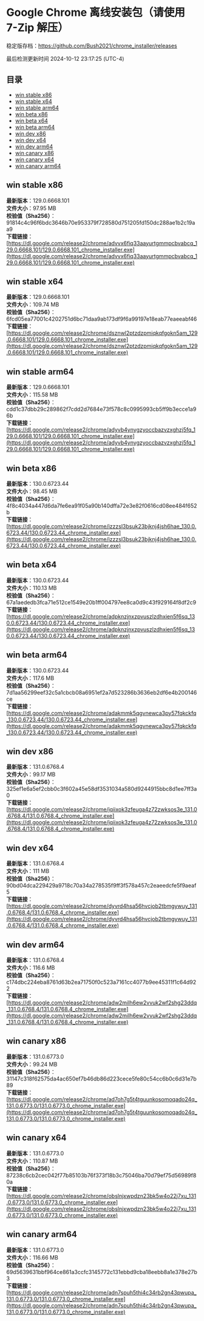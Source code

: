 # Google Chrome 离线安装包（请使用 7-Zip 解压）
稳定版存档：<https://github.com/Bush2021/chrome_installer/releases>

最后检测更新时间
2024-10-12 23:17:25 (UTC-4)

## 目录
* [win stable x86](https://github.com/Bush2021/chrome_installer?tab=readme-ov-file#win-stable-x86)
* [win stable x64](https://github.com/Bush2021/chrome_installer?tab=readme-ov-file#win-stable-x64)
* [win stable arm64](https://github.com/Bush2021/chrome_installer?tab=readme-ov-file#win-stable-arm64)
* [win beta x86](https://github.com/Bush2021/chrome_installer?tab=readme-ov-file#win-beta-x86)
* [win beta x64](https://github.com/Bush2021/chrome_installer?tab=readme-ov-file#win-beta-x64)
* [win beta arm64](https://github.com/Bush2021/chrome_installer?tab=readme-ov-file#win-beta-arm64)
* [win dev x86](https://github.com/Bush2021/chrome_installer?tab=readme-ov-file#win-dev-x86)
* [win dev x64](https://github.com/Bush2021/chrome_installer?tab=readme-ov-file#win-dev-x64)
* [win dev arm64](https://github.com/Bush2021/chrome_installer?tab=readme-ov-file#win-dev-arm64)
* [win canary x86](https://github.com/Bush2021/chrome_installer?tab=readme-ov-file#win-canary-x86)
* [win canary x64](https://github.com/Bush2021/chrome_installer?tab=readme-ov-file#win-canary-x64)
* [win canary arm64](https://github.com/Bush2021/chrome_installer?tab=readme-ov-file#win-canary-arm64)

## win stable x86
**最新版本**：129.0.6668.101  
**文件大小**：97.95 MB  
**校验值（Sha256）**：91814c4c96f6bdc3646b70e953379f728580d751205fd150dc288ae1b2c19aa9  
**下载链接**：[https://dl.google.com/release2/chrome/advvx6fiq33aayurtgmmpcbvabcq_129.0.6668.101/129.0.6668.101_chrome_installer.exe](https://dl.google.com/release2/chrome/advvx6fiq33aayurtgmmpcbvabcq_129.0.6668.101/129.0.6668.101_chrome_installer.exe)  

## win stable x64
**最新版本**：129.0.6668.101  
**文件大小**：109.74 MB  
**校验值（Sha256）**：6fcd05ea77001c4202751d6bc71daa9ab173df9f6a99197e18eab77eaeeabf46  
**下载链接**：[https://dl.google.com/release2/chrome/dsznwl2ptzdzpmiqkqfgokn5am_129.0.6668.101/129.0.6668.101_chrome_installer.exe](https://dl.google.com/release2/chrome/dsznwl2ptzdzpmiqkqfgokn5am_129.0.6668.101/129.0.6668.101_chrome_installer.exe)  

## win stable arm64
**最新版本**：129.0.6668.101  
**文件大小**：115.58 MB  
**校验值（Sha256）**：cdd1c37dbb29c289862f7cdd2d7684e73f578c8c0995993cb5ff9b3ecce1a96b  
**下载链接**：[https://dl.google.com/release2/chrome/adyvb4ynygzyoccbazvzxghzj5fq_129.0.6668.101/129.0.6668.101_chrome_installer.exe](https://dl.google.com/release2/chrome/adyvb4ynygzyoccbazvzxghzj5fq_129.0.6668.101/129.0.6668.101_chrome_installer.exe)  

## win beta x86
**最新版本**：130.0.6723.44  
**文件大小**：98.45 MB  
**校验值（Sha256）**：4f8c4034a447d6da7fe6ea91f05a90b140dffa72e3e82f0616cd08ee484f652b  
**下载链接**：[https://dl.google.com/release2/chrome/izzzsl3bsuk23bjknj4jsh6hae_130.0.6723.44/130.0.6723.44_chrome_installer.exe](https://dl.google.com/release2/chrome/izzzsl3bsuk23bjknj4jsh6hae_130.0.6723.44/130.0.6723.44_chrome_installer.exe)  

## win beta x64
**最新版本**：130.0.6723.44  
**文件大小**：110.13 MB  
**校验值（Sha256）**：67a1aededb3fca71e512ce1549e20b1ff004797ee8ca0d9c43f929164f8df2c9  
**下载链接**：[https://dl.google.com/release2/chrome/adpknzjnxzpvuszlzdhxien5f6sq_130.0.6723.44/130.0.6723.44_chrome_installer.exe](https://dl.google.com/release2/chrome/adpknzjnxzpvuszlzdhxien5f6sq_130.0.6723.44/130.0.6723.44_chrome_installer.exe)  

## win beta arm64
**最新版本**：130.0.6723.44  
**文件大小**：117.6 MB  
**校验值（Sha256）**：7d1aa56299eef32c5a1cbcb08a6951ef2a7d523286b3636eb2df6e4b200146ce  
**下载链接**：[https://dl.google.com/release2/chrome/adakmmk5qgvnewca3py57fqkckfq_130.0.6723.44/130.0.6723.44_chrome_installer.exe](https://dl.google.com/release2/chrome/adakmmk5qgvnewca3py57fqkckfq_130.0.6723.44/130.0.6723.44_chrome_installer.exe)  

## win dev x86
**最新版本**：131.0.6768.4  
**文件大小**：99.17 MB  
**校验值（Sha256）**：325ef1e6a5ef2cbb0c3f602a45e58df3531034a580d9244915bbc8d1ee7ff3a0  
**下载链接**：[https://dl.google.com/release2/chrome/jqiixok3zfeuga4z72zwksos3e_131.0.6768.4/131.0.6768.4_chrome_installer.exe](https://dl.google.com/release2/chrome/jqiixok3zfeuga4z72zwksos3e_131.0.6768.4/131.0.6768.4_chrome_installer.exe)  

## win dev x64
**最新版本**：131.0.6768.4  
**文件大小**：111 MB  
**校验值（Sha256）**：90bd04dca229429a9718c70a34a278535f9ff3f578a457c2eaeedcfe5f9aeaf5  
**下载链接**：[https://dl.google.com/release2/chrome/dyvrd4hsa56hvcjob2tbmgywuy_131.0.6768.4/131.0.6768.4_chrome_installer.exe](https://dl.google.com/release2/chrome/dyvrd4hsa56hvcjob2tbmgywuy_131.0.6768.4/131.0.6768.4_chrome_installer.exe)  

## win dev arm64
**最新版本**：131.0.6768.4  
**文件大小**：116.6 MB  
**校验值（Sha256）**：c174dbc224eba8761d63b2ea71750f0c523a7161cc4077b9ee45311f1c64d922  
**下载链接**：[https://dl.google.com/release2/chrome/adw2milh6ew2vvuk2wf2shg23ddq_131.0.6768.4/131.0.6768.4_chrome_installer.exe](https://dl.google.com/release2/chrome/adw2milh6ew2vvuk2wf2shg23ddq_131.0.6768.4/131.0.6768.4_chrome_installer.exe)  

## win canary x86
**最新版本**：131.0.6773.0  
**文件大小**：99.24 MB  
**校验值（Sha256）**：31147c318f62575da4ac650ef7b46db86d223cece5fe80c54cc6b0c6d31e7b89  
**下载链接**：[https://dl.google.com/release2/chrome/ad7oh7g5t4tguunkosomoqado24q_131.0.6773.0/131.0.6773.0_chrome_installer.exe](https://dl.google.com/release2/chrome/ad7oh7g5t4tguunkosomoqado24q_131.0.6773.0/131.0.6773.0_chrome_installer.exe)  

## win canary x64
**最新版本**：131.0.6773.0  
**文件大小**：110.87 MB  
**校验值（Sha256）**：87238c6cb2cec042f77b85103b76f373f18b3c75046ba70d79ef75d56989f80a  
**下载链接**：[https://dl.google.com/release2/chrome/obslnjxwpdzn23bk5w4o22j7xu_131.0.6773.0/131.0.6773.0_chrome_installer.exe](https://dl.google.com/release2/chrome/obslnjxwpdzn23bk5w4o22j7xu_131.0.6773.0/131.0.6773.0_chrome_installer.exe)  

## win canary arm64
**最新版本**：131.0.6773.0  
**文件大小**：116.66 MB  
**校验值（Sha256）**：69d5639631bbf964ce861a3ccfc3145772c131ebbd9cba18eebb8a1e378e27b3  
**下载链接**：[https://dl.google.com/release2/chrome/adn7spuh5thi4c34rb2gn43pwupa_131.0.6773.0/131.0.6773.0_chrome_installer.exe](https://dl.google.com/release2/chrome/adn7spuh5thi4c34rb2gn43pwupa_131.0.6773.0/131.0.6773.0_chrome_installer.exe)  

